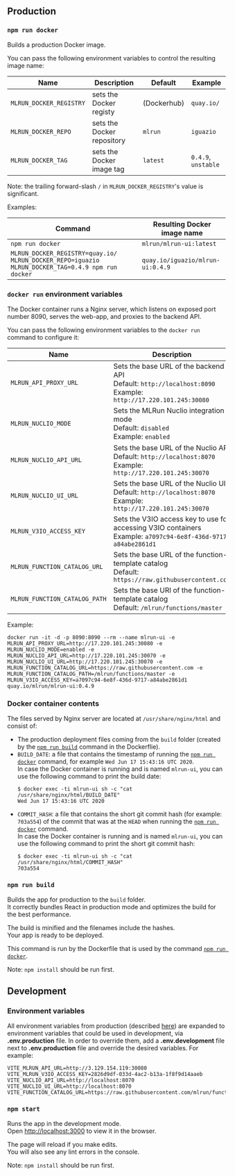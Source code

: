 ## Production

### `npm run docker`

Builds a production Docker image.

You can pass the following environment variables to control the resulting image name:

| Name                    | Description                | Default     | Example             |
|-------------------------|----------------------------|-------------|---------------------|
| `MLRUN_DOCKER_REGISTRY` | sets the Docker registy    | (Dockerhub) | `quay.io/`          |
| `MLRUN_DOCKER_REPO`     | sets the Docker repository | `mlrun`     | `iguazio`           |
| `MLRUN_DOCKER_TAG`      | sets the Docker image tag  | `latest`    | `0.4.9`, `unstable` |

Note: the trailing forward-slash `/` in `MLRUN_DOCKER_REGISTRY`'s value is significant.

Examples:

| Command                                                                                          | Resulting Docker image name      |
|--------------------------------------------------------------------------------------------------|----------------------------------|
| `npm run docker`                                                                                 | `mlrun/mlrun-ui:latest`          |
| `MLRUN_DOCKER_REGISTRY=quay.io/ MLRUN_DOCKER_REPO=iguazio MLRUN_DOCKER_TAG=0.4.9 npm run docker` | `quay.io/iguazio/mlrun-ui:0.4.9` |

### `docker run` environment variables

The Docker container runs a Nginx server, which listens on exposed port number 8090, serves the web-app, and proxies to the backend API.

You can pass the following environment variables to the `docker run` command to configure it:

| Name                          | Description                                                                                                            |
|-------------------------------|------------------------------------------------------------------------------------------------------------------------|
| `MLRUN_API_PROXY_URL`         | Sets the base URL of the backend API<br />Default: `http://localhost:8090`<br />Example: `http://17.220.101.245:30080` |
| `MLRUN_NUCLIO_MODE`           | Sets the MLRun Nuclio integration mode<br />Default: `disabled`<br />Example: `enabled`                                |
| `MLRUN_NUCLIO_API_URL`        | Sets the base URL of the Nuclio API<br />Default: `http://localhost:8070`<br />Example: `http://17.220.101.245:30070`  |
| `MLRUN_NUCLIO_UI_URL`         | Sets the base URL of the Nuclio UI<br />Default: `http://localhost:8070`<br />Example: `http://17.220.101.245:30070`   |
| `MLRUN_V3IO_ACCESS_KEY`       | Sets the V3IO access key to use for accessing V3IO containers<br />Example: `a7097c94-6e8f-436d-9717-a84abe2861d1`     |
| `MLRUN_FUNCTION_CATALOG_URL`  | Sets the base URL of the function-template catalog <br />Default: `https://raw.githubusercontent.com`                  |
| `MLRUN_FUNCTION_CATALOG_PATH` | Sets the base URI of the function-template catalog <br />Default: `/mlrun/functions/master`                            |

Example:

`docker run -it -d -p 8090:8090 --rm --name mlrun-ui -e MLRUN_API_PROXY_URL=http://17.220.101.245:30080 -e MLRUN_NUCLIO_MODE=enabled -e MLRUN_NUCLIO_API_URL=http://17.220.101.245:30070 -e MLRUN_NUCLIO_UI_URL=http://17.220.101.245:30070 -e MLRUN_FUNCTION_CATALOG_URL=https://raw.githubusercontent.com -e MLRUN_FUNCTION_CATALOG_PATH=/mlrun/functions/master -e MLRUN_V3IO_ACCESS_KEY=a7097c94-6e8f-436d-9717-a84abe2861d1 quay.io/mlrun/mlrun-ui:0.4.9`

### Docker container contents

The files served by Nginx server are located at `/usr/share/nginx/html` and consist of:

- The production deployment files coming from the `build` folder (created by the [`npm run build`](#npm-run-build) command in the Dockerflie).
- `BUILD_DATE`: a file that contains the timestamp of running the [`npm run docker`](#npm-run-docker) command, for example `Wed Jun 17 15:43:16 UTC 2020`.<br />
  In case the Docker container is running and is named `mlrun-ui`, you can use the following command to print the build date:
  ```
  $ docker exec -ti mlrun-ui sh -c "cat /usr/share/nginx/html/BUILD_DATE"
  Wed Jun 17 15:43:16 UTC 2020
  ```
- `COMMIT_HASH`: a file that contains the short git commit hash (for example: `703a554`) of the commit that was at the `HEAD` when running the [`npm run docker`](#npm-run-docker) command.<br />
  In case the Docker container is running and is named `mlrun-ui`, you can use the following command to print the short git commit hash:
  ```
  $ docker exec -ti mlrun-ui sh -c "cat /usr/share/nginx/html/COMMIT_HASH"
  703a554
  ```

### `npm run build`

Builds the app for production to the `build` folder.<br />
It correctly bundles React in production mode and optimizes the build for the best performance.

The build is minified and the filenames include the hashes.<br />
Your app is ready to be deployed.

This command is run by the Dockerfile that is used by the command [`npm run docker`](#npm-run-docker).

Note: `npm install` should be run first.

## Development

### Environment variables

All environment variables from production (described [here](#docker-run-environment-variables)) are expanded to environment variables that could be used in development, via **.env.production** file.
In order to override them, add a **.env.development** file next to **.env.production** file and override the desired variables.
For example:

```
VITE_MLRUN_API_URL=http://3.129.154.119:30080
VITE_MLRUN_V3IO_ACCESS_KEY=2826d9df-033d-4ac2-b13a-1f8f9d14aaeb
VITE_NUCLIO_API_URL=http://localhost:8070
VITE_NUCLIO_UI_URL=http://localhost:8070
VITE_FUNCTION_CATALOG_URL=https://raw.githubusercontent.com/mlrun/functions/master
```

### `npm start`

Runs the app in the development mode.<br />
Open [http://localhost:3000](http://localhost:3000) to view it in the browser.

The page will reload if you make edits.<br />
You will also see any lint errors in the console.

Note: `npm install` should be run first.
